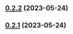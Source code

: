 ## [0.2.2](https://github.com/honghuangdc/soybean-cli/compare/v0.2.1...v0.2.2) (2023-05-24)



## [0.2.1](https://github.com/honghuangdc/soybean-cli/compare/v0.2.0...v0.2.1) (2023-05-24)



